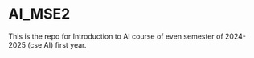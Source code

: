 # AI_MSE2
This is the repo for Introduction to AI course of even semester of 2024-2025 (cse AI) first year.
